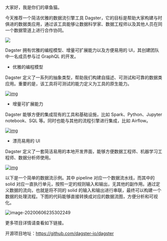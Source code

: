 大家好，我是你们的章鱼猫。

今天推荐一个简洁优雅的数据流引擎工具 Dagster，它的目标是帮助大家构建与时俱进的数据类应用，通过该工具能够让数据科学家、数据工程师以及其他人员在同一个数据管道上进行合作协同。

![](https://7465-test-3c9b5e-1-1301419220.tcb.qcloud.la/mac_github_images/compress_pipeline.dag.png)

Dagster 拥有优雅的编程模型、增量可扩展能力以及方便易用的 UI，其创建团队中一名成员参与过 GraphQL 的开发。

* 优雅的编程模型

Dagster 定义了一系列的抽象类型，帮助我们构建自描述、可测试和可靠的数据类应用。重要的是，该工具将可测试的能力定义为工具的原生能力。

[![img](https://user-images.githubusercontent.com/4531914/79161353-366b8480-7d90-11ea-83ce-c8a9522359d5.gif)](https://user-images.githubusercontent.com/4531914/79161353-366b8480-7d90-11ea-83ce-c8a9522359d5.gif)

- 增量可扩展能力

Dagster 能够方便的集成现有的工具和基础设施，比如 Spark、Python、Jupyter notebook、SQL 等。同时也能与其他的流程引擎进行集成，比如 Airflow。

[![img](https://user-images.githubusercontent.com/4531914/79161365-3d929280-7d90-11ea-9216-c88cce41d3f1.gif)](https://user-images.githubusercontent.com/4531914/79161365-3d929280-7d90-11ea-9216-c88cce41d3f1.gif)

- 漂亮易用的 UI

Dagster 定义了一套简洁易用的本地开发界面，能够方便数据工程师、机器学习工程师、数据分析师使用。

[![img](https://user-images.githubusercontent.com/4531914/79161362-3bc8cf00-7d90-11ea-8974-17edbde3dc0d.gif)](https://user-images.githubusercontent.com/4531914/79161362-3bc8cf00-7d90-11ea-8974-17edbde3dc0d.gif)



以下是一个简单的数据流示例。其中 pipeline 对应一个数据流水线，而其中的 solid 对应一直执行单元，按照一定的规则输入和输出，无其他的副作用。通过定义数据的流向，也就是将不同的 solid 的输入和输出进行串联，最终可以构建一个数据的处理流程。下图的代码能够直接转换成对应的数据流图，方便分析和可视化。

![image-20200606235302249](https://7465-test-3c9b5e-1-1301419220.tcb.qcloud.la/mac_github_images/compress_image-20200606235302249.png)

更多项目详情请查看如下链接。

开源项目地址：https://github.com/dagster-io/dagster